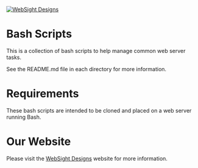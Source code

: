 [![WebSight Designs](http://www.websightdesigns.com/img/headerlogo-light.png)](http://www.websightdesigns.com)

# Bash Scripts

This is a collection of bash scripts to help manage common web server tasks.

See the README.md file in each directory for more information.

# Requirements

These bash scripts are intended to be cloned and placed on a web server running Bash.

# Our Website

Please visit the [WebSight Designs](http://websightdesigns.com/) website for more information.

